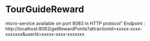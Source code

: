 # TourGuideReward
 micro-service available on port 8083 in HTTP protocol”
Endpoint : http://localhost:8083/getRewardPoints?attractionId=xxxxx-xxxx-xxxxxxx&userId=xxxxx-xxxx-xxxxxxx
